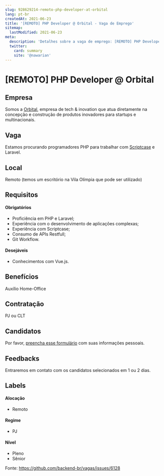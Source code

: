 ```yaml
---
slug: 928629214-remoto-php-developer-at-orbital
lang: pt-br
createdAt: 2021-06-23
title: '[REMOTO] PHP Developer @ Orbital - Vaga de Emprego'
sitemap:
  lastModified: 2021-06-23
meta:
  description: 'Detalhes sobre a vaga de emprego: [REMOTO] PHP Developer @ Orbital'
  twitter:
    card: summary
    site: '@nawarian'
---
```


# [REMOTO] PHP Developer @ Orbital

## Empresa
Somos a [Orbital](http://orbital.company), empresa de tech & inovation que atua diretamente na concepção e construção de produtos inovadores para startups e multinacionais.

## Vaga
Estamos procurando programadores PHP para trabalhar com [Scriptcase](https://www.scriptcase.com.br/) e Laravel.

## Local
Remoto (temos um escritório na Vila Olímpia que pode ser utilizado)

## Requisitos

####  Obrigatórios
- Proficiência em PHP e Laravel;
- Experiência com o desenvolvimento de aplicações complexas;
- Experiência com Scriptcase;
- Consumo de APIs Restfull;
- Git Workflow.

####  Desejáveis
- Conhecimentos com Vue.js.

## Benefícios
Auxílio Home-Office

## Contratação
PJ ou CLT

## Candidatos
Por favor, [preencha esse formulário](https://docs.google.com/forms/d/1hcJnTVkmBxlM1ZILbgprZPjeyp7bdgF4Ccy6sFVHrUU/edit#response=ACYDBNiSxSjv7Q7nCRvrjclpkAzP7e1rxXwZ9quYw67Xj7H_iBM2L82XuJrSJKaztYDYTKE) com suas informações pessoais.

## Feedbacks
Entraremos em contato com os candidatos selecionados em 1 ou 2 dias.

## Labels

#### Alocação
- Remoto

#### Regime
- PJ

#### Nível
- Pleno
- Sênior

Fonte: https://github.com/backend-br/vagas/issues/6128